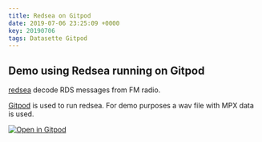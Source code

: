 ```yaml
---
title: Redsea on Gitpod
date: 2019-07-06 23:25:09 +0000
key: 20190706
tags: Datasette Gitpod
---
```


## Demo using Redsea running on Gitpod

[redsea](https://github.com/windytan/redsea) decode RDS messages from FM radio.

[Gitpod](https://github.com/gitpod-io/gitpod) is used to run redsea. For demo purposes a wav file with MPX data is used.

[![Open in Gitpod](https://gitpod.io/button/open-in-gitpod.svg)](https://gitpod.io/#https://github.com/op07n/gitpod_redsea)
